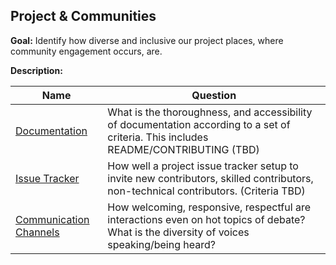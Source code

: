 ## Project & Communities

**Goal:** Identify how diverse and inclusive our project places, where community engagement occurs, are.

**Description:** 

Name | Question
--- | ---
[Documentation](./resources/project_places-documentation.md) | What is the thoroughness, and accessibility of documentation according to a set of criteria. This includes README/CONTRIBUTING (TBD)
[Issue Tracker](./resources/project_places-issue_tracker.md) | How well a project issue tracker setup to invite new contributors, skilled contributors, non-technical contributors. (Criteria TBD)
[Communication Channels](./resources/project_places-communication_channels.md) | How welcoming, responsive, respectful are interactions even on hot topics of debate?  What is the diversity of voices speaking/being heard?
